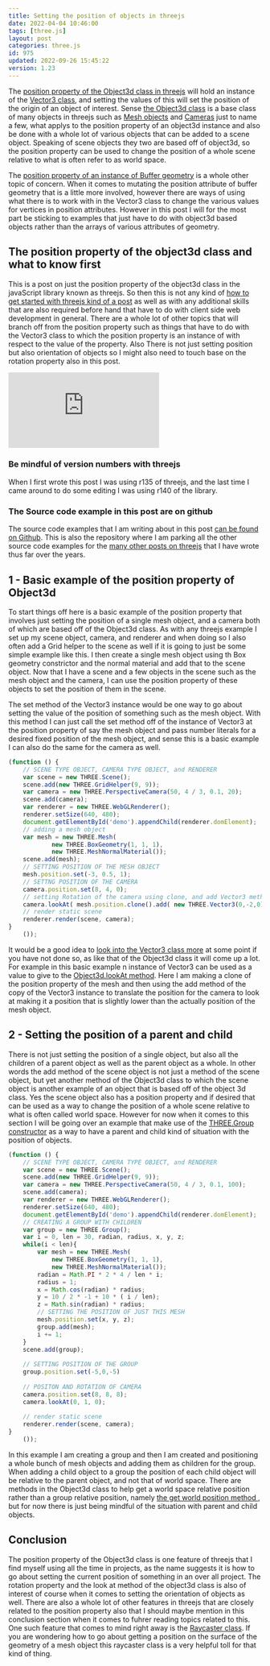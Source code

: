 ```yaml
---
title: Setting the position of objects in threejs
date: 2022-04-04 10:46:00
tags: [three.js]
layout: post
categories: three.js
id: 975
updated: 2022-09-26 15:45:22
version: 1.23
---
```


The [position property of the Object3d class in threejs](https://threejs.org/docs/index.html#api/en/core/Object3D.position) will hold an instance of the [Vector3 class](/2018/04/15/threejs-vector3/), and setting the values of this will set the position of the origin of an object of interest. Sense [the Object3d class](/2018/04/23/threejs-object3d/) is a base class of many objects in threejs such as [Mesh objects](/2018/05/04/threejs-mesh/) and [Cameras](/2018/04/06/threejs-camera/) just to name a few, what applys to the position property of an object3d instance and also be done with a whole lot of various objects that can be added to a scene object. Speaking of scene objects they two are based off of object3d, so the position property can be used to change the position of a whole scene relative to what is often refer to as world space.

The [position property of an instance of Buffer geometry](/2021/06/07/threejs-buffer-geometry-attributes-position/) is a whole other topic of concern. When it comes to mutating the position attribute of buffer geometry that is a little more involved, however there are ways of using what there is to work with in the Vector3 class to change the various values for vertices in position attributes. However in this post I will for the most part be sticking to examples that just have to do with object3d based objects rather than the arrays of various attributes of geometry.

<!-- more -->

## The position property of the object3d class and what to know first

This is a post on just the position property of the object3d class in the javaScript library known as threejs. So then this is not any kind of [how to get started with threejs kind of a post](/2018/04/04/threejs-getting-started/) as well as with any additional skills that are also required before hand that have to do with client side web development in general. There are a whole lot of other topics that will branch off from the position property such as things that have to do with the Vector3 class to which the position property is an instance of with respect to the value of the property. Also There is not just setting position but also orientation of objects so I might also need to touch base on the rotation property also in this post.

<iframe class="youtube_video"  src="https://www.youtube.com/embed/iqTSfkGX3no" title="YouTube video player" frameborder="0" allow="accelerometer; autoplay; clipboard-write; encrypted-media; gyroscope; picture-in-picture" allowfullscreen></iframe>


### Be mindful of version numbers with threejs

When I first wrote this post I was using r135 of threejs, and the last time I came around to do some editing I was using r140 of the library.

### The Source code example in this post are on github

The source code examples that I am writing about in this post [can be found on Github](https://github.com/dustinpfister/test_threejs/tree/master/views/forpost/threejs-object3d-position). This is also the repository where I am parking all the other source code examples for the [many other posts on threejs](/categories/three-js/) that I have wrote thus far over the years.

## 1 - Basic example of the position property of Object3d

To start things off here is a basic example of the position property that involves just setting the position of a single mesh object, and a camera both of which are based off of the Object3d class. As with any threejs example I set up my scene object, camera, and renderer and when doing so I also often add a Grid helper to the scene as well if it is going to just be some simple example like this. I then create a single mesh object using th Box geometry constrictor and the normal material and add that to the scene object. Now that I have a scene and a few objects in the scene such as the mesh object and the camera, I can use the position property of these objects to set the position of them in the scene.

The set method of the Vector3 instance would be one way to go about setting the value of the position of something such as the mesh object. With this method I can just call the set method off of the instance of Vector3 at the position property of say the mesh object and pass number literals for a desired fixed position of the mesh object, and sense this is a basic example I can also do the same for the camera as well.

```js
(function () {
    // SCENE TYPE OBJECT, CAMERA TYPE OBJECT, and RENDERER
    var scene = new THREE.Scene();
    scene.add(new THREE.GridHelper(9, 9));
    var camera = new THREE.PerspectiveCamera(50, 4 / 3, 0.1, 20);
    scene.add(camera);
    var renderer = new THREE.WebGLRenderer();
    renderer.setSize(640, 480);
    document.getElementById('demo').appendChild(renderer.domElement);
    // adding a mesh object
    var mesh = new THREE.Mesh(
            new THREE.BoxGeometry(1, 1, 1),
            new THREE.MeshNormalMaterial());
    scene.add(mesh);
    // SETTING POSITION OF THE MESH OBJECT
    mesh.position.set(-3, 0.5, 1);
    // SETTNG POSITION OF THE CAMERA
    camera.position.set(8, 4, 0);
    // setting Rotation of the camera using clone, and add Vector3 methods off 
    camera.lookAt( mesh.position.clone().add( new THREE.Vector3(0,-2,0) ) );
    // render static scene
    renderer.render(scene, camera);
}
    ());
```

It would be a good idea to [look into the Vector3 class more](/2018/04/15/threejs-vector3/) at some point if you have not done so, as like that of the Object3d class it will come up a lot. For example in this basic example n instance of Vector3 can be used as a value to give to the [Object3d.lookAt method](/2021/05/13/threejs-object3d-lookat/). Here I am making a clone of the position property of the mesh and then using the add method of the copy of the Vector3 instance to translate the position for the camera to look at making it a position that is slightly lower than the actually position of the mesh object.

## 2 - Setting the position of a parent and child

There is not just setting the position of a single object, but also all the children of a parent object as well as the parent object as a whole. In other words the add method of the scene object is not just a method of the scene object, but yet another method of the Object3d class to which the scene object is another example of an object that is based off of the object 3d class. Yes the scene object also has a position property and if desired that can be used as a way to change the position of a whole scene relative to what is often called world space. However for now when it comes to this section I will be going over an example that make use of the [THREE.Group constructor](/2018/05/16/threejs-grouping-mesh-objects/) as a way to have a parent and child kind of situation with the position of objects.

```js
(function () {
    // SCENE TYPE OBJECT, CAMERA TYPE OBJECT, and RENDERER
    var scene = new THREE.Scene();
    scene.add(new THREE.GridHelper(9, 9));
    var camera = new THREE.PerspectiveCamera(50, 4 / 3, 0.1, 100);
    scene.add(camera);
    var renderer = new THREE.WebGLRenderer();
    renderer.setSize(640, 480);
    document.getElementById('demo').appendChild(renderer.domElement);
    // CREATING A GROUP WITH CHILDREN
    var group = new THREE.Group();
    var i = 0, len = 30, radian, radius, x, y, z;
    while(i < len){
        var mesh = new THREE.Mesh(
            new THREE.BoxGeometry(1, 1, 1),
            new THREE.MeshNormalMaterial());
        radian = Math.PI * 2 * 4 / len * i;
        radius = 1;
        x = Math.cos(radian) * radius;
        y = 10 / 2 * -1 + 10 * ( i / len);
        z = Math.sin(radian) * radius;
        // SETTING THE POSITION OF JUST THIS MESH
        mesh.position.set(x, y, z);
        group.add(mesh);
        i += 1;
    }
    scene.add(group);
 
    // SETTING POSITION OF THE GROUP
    group.position.set(-5,0,-5)
 
    // POSITON AND ROTATION OF CAMERA
    camera.position.set(8, 8, 8);
    camera.lookAt(0, 1, 0);
 
    // render static scene
    renderer.render(scene, camera);
}
    ());
```

In this example I am creating a group and then I am created and positioning a whole bunch of mesh objects and adding them as children for the group. When adding a child object to a group the position of each child object will be relative to the parent object, and not that of world space. There are methods in the Object3d class to help get a world space relative position rather than a group relative position, namely [the get world position method ](https://threejs.org/docs/#api/en/core/Object3D.getWorldPosition), but for now there is just being mindful of the situation with parent and child objects.

## Conclusion

The position property of the Object3d class is one feature of threejs that I find myself using all the time in projects, as the name suggests it is how to go about setting the current position of something in an over all project. The rotation property and the look at method of the object3d class is also of interest of course when it comes to setting the orientation of objects as well. There are also a whole lot of other features in threejs that are closely related to the position property also that I should maybe mention in this conclusion section when it comes to fuhrer reading topics related to this. One such feature that comes to mind right away is the [Raycaster class](/2021/05/18/threejs-raycaster/). If you are wondering how to go about getting a position on the surface of the geometry of a mesh object this raycaster class is a very helpful toll for that kind of thing.